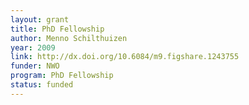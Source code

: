 ```yaml
---
layout: grant
title: PhD Fellowship
author: Menno Schilthuizen
year: 2009
link: http://dx.doi.org/10.6084/m9.figshare.1243755
funder: NWO
program: PhD Fellowship
status: funded
---
```

